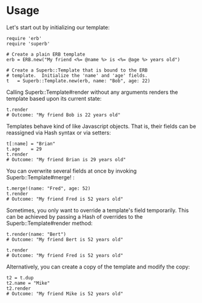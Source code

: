 Usage
========================

Let's start out by initializing our template:

    require 'erb'
    require 'superb'

    # Create a plain ERB template    
    erb = ERB.new("My friend <%= @name %> is <%= @age %> years old")

    # Create a Superb::Template that is bound to the ERB
    # template.  Initialize the 'name' and 'age' fields.
    t   = Superb::Template.new(erb, name: "Bob", age: 22)

Calling Superb::Template#render without any arguments renders the template based upon its current state:

    t.render
    # Outcome: "My friend Bob is 22 years old"

Templates behave kind of like Javascript objects.  That is, their fields can be reassigned via Hash syntax or via setters:

    t[:name] = "Brian"
    t.age    = 29
    t.render
    # Outcome: "My friend Brian is 29 years old"

You can overwrite several fields at once by invoking Superb::Template#merge! :

    t.merge!(name: "Fred", age: 52)
    t.render
    # Outcome: "My friend Fred is 52 years old" 

Sometimes, you only want to override a template's field temporarily.  This can be achieved by passing a Hash of overrides to the Superb::Template#render method:

    t.render(name: "Bert")
    # Outcome: "My friend Bert is 52 years old" 

    t.render
    # Outcome: "My friend Fred is 52 years old"

Alternatively, you can create a copy of the template and modify the copy:

    t2 = t.dup
    t2.name = "Mike"
    t2.render
    # Outcome: "My friend Mike is 52 years old"
